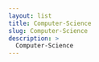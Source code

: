 ```yaml
---
layout: list
title: Computer-Science
slug: Computer-Science
description: >
  Computer-Science
---
```

